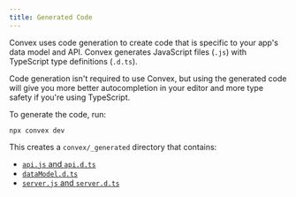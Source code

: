 ```yaml
---
title: Generated Code
---
```


Convex uses code generation to create code that is specific to your app's data
model and API. Convex generates JavaScript files (`.js`) with TypeScript type
definitions (`.d.ts`).

Code generation isn't required to use Convex, but using the generated code will
give you more better autocompletion in your editor and more type safety if
you're using TypeScript.

To generate the code, run:

```
npx convex dev
```

This creates a `convex/_generated` directory that contains:

- [`api.js` and `api.d.ts`](./api.md)
- [`dataModel.d.ts`](./data-model.md)
- [`server.js` and `server.d.ts`](./server.md)
